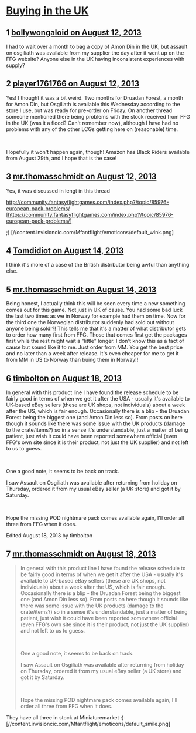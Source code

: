 # [Buying in the UK](https://community.fantasyflightgames.com/topic/88316-buying-in-the-uk/)

## 1 [bollywongaloid on August 12, 2013](https://community.fantasyflightgames.com/topic/88316-buying-in-the-uk/?do=findComment&comment=837467)

I had to wait over a month to bag a copy of Amon Din in the UK, but assault on osgiliath was available from my supplier the day after it went up on the FFG website? Anyone else in the UK having inconsistent experiences with supply?

## 2 [player1761766 on August 12, 2013](https://community.fantasyflightgames.com/topic/88316-buying-in-the-uk/?do=findComment&comment=837484)

Yes! I thought it was a bit weird. Two months for Druadan Forest, a month for Amon Din, but Osgiliath is available this Wednesday according to the store I use, but was ready for pre-order on Friday. On another thread someone mentioned there being problems with the stock received from FFG in the UK (was it a flood? Can't remember now), although I have had no problems with any of the other LCGs getting here on (reasonable) time. 

 

Hopefully it won't happen again, though! Amazon has Black Riders available from August 29th, and I hope that is the case!

## 3 [mr.thomasschmidt on August 12, 2013](https://community.fantasyflightgames.com/topic/88316-buying-in-the-uk/?do=findComment&comment=837542)

Yes, it was discussed in lengt in this thread

http://community.fantasyflightgames.com/index.php?/topic/85976-european-pack-problems/ [https://community.fantasyflightgames.com/index.php?/topic/85976-european-pack-problems/]

;) [//content.invisioncic.com/Mfantflight/emoticons/default_wink.png]

## 4 [Tomdidiot on August 14, 2013](https://community.fantasyflightgames.com/topic/88316-buying-in-the-uk/?do=findComment&comment=839728)

I think it's more of a case of the British distributor being awful than anything else.

## 5 [mr.thomasschmidt on August 14, 2013](https://community.fantasyflightgames.com/topic/88316-buying-in-the-uk/?do=findComment&comment=839909)

Being honest, I actually think this will be seen every time a new something comes out for this game. Not just in UK of cause. You had some bad luck the last two times as we in Norway for example had them on time. Now for the third one the Norwegian distributor suddenly had sold out without anyone being sold!?! This tells me that it's a matter of what distributor gets to order how many first from FFG. Those that comes first get the packages first while the rest might wait a "little" longer. I don't know this as a fact of cause but sound like it to me. Just order from MM. You get the best price and no later than a week after release. It's even cheaper for me to get it from MM in US to Norway than buing them in Norway!!

## 6 [timbolton on August 18, 2013](https://community.fantasyflightgames.com/topic/88316-buying-in-the-uk/?do=findComment&comment=843318)

In general with this product line I have found the release schedule to be fairly good in terms of when we get it after the USA - usually it's available to UK-based eBay sellers (these are UK shops, not individuals) about a week after the US, which is fair enough. Occasionally there is a blip - the Druadan Forest being the biggest one (and Amon Din less so). From posts on here though it sounds like there was some issue with the UK products (damage to the crate/items?) so in a sense it's understandable, just a matter of being patient, just wish it could have been reported somewhere official (even FFG's own site since it is their product, not just the UK supplier) and not left to us to guess.

 

One a good note, it seems to be back on track.

I saw Assault on Osgiliath was available after returning from holiday on Thursday, ordered it from my usual eBay seller (a UK store) and got it by Saturday.

 

Hope the missing POD nightmare pack comes available again, I'll order all three from FFG when it does.

Edited August 18, 2013 by timbolton

## 7 [mr.thomasschmidt on August 18, 2013](https://community.fantasyflightgames.com/topic/88316-buying-in-the-uk/?do=findComment&comment=843453)

> In general with this product line I have found the release schedule to be fairly good in terms of when we get it after the USA - usually it's available to UK-based eBay sellers (these are UK shops, not individuals) about a week after the US, which is fair enough. Occasionally there is a blip - the Druadan Forest being the biggest one (and Amon Din less so). From posts on here though it sounds like there was some issue with the UK products (damage to the crate/items?) so in a sense it's understandable, just a matter of being patient, just wish it could have been reported somewhere official (even FFG's own site since it is their product, not just the UK supplier) and not left to us to guess.
> 
>  
> 
> One a good note, it seems to be back on track.
> 
> I saw Assault on Osgiliath was available after returning from holiday on Thursday, ordered it from my usual eBay seller (a UK store) and got it by Saturday.
> 
>  
> 
> Hope the missing POD nightmare pack comes available again, I'll order all three from FFG when it does.

They have all three in stock at Miniaturemarket :) [//content.invisioncic.com/Mfantflight/emoticons/default_smile.png]


